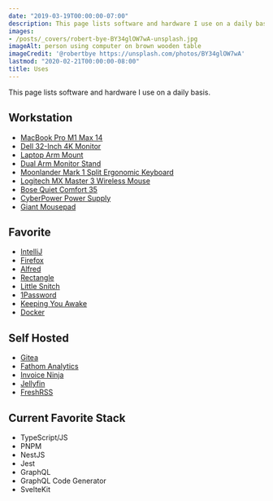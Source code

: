 ```yaml
---
date: "2019-03-19T00:00:00-07:00"
description: This page lists software and hardware I use on a daily basis.
images: 
- /posts/_covers/robert-bye-BY34glOW7wA-unsplash.jpg
imageAlt: person using computer on brown wooden table
imageCredit: '@robertbye https://unsplash.com/photos/BY34glOW7wA'
lastmod: "2020-02-21T00:00:00-08:00"
title: Uses
---
```


This page lists software and hardware I use on a daily basis.

## Workstation

* [MacBook Pro M1 Max 14](https://www.apple.com/shop/buy-mac/macbook-pro/14-inch-space-gray-10-core-cpu-16-core-gpu-1tb)
* [Dell 32-Inch 4K Monitor](https://www.amazon.com/gp/product/B07HDBD9CM) 
* [Laptop Arm Mount](https://www.amazon.com/gp/product/B010QZD6I6)
* [Dual Arm Monitor Stand](https://www.amazon.com/gp/product/B00MIBN71I)
* [Moonlander Mark 1 Split Ergonomic Keyboard](https://www.zsa.io/moonlander/)
* [Logitech MX Master 3 Wireless Mouse](https://www.amazon.com/gp/product/B07S395RWD)
* [Bose Quiet Comfort 35](https://www.amazon.com/gp/product/B0756CYWWD)
* [CyberPower Power Supply](https://www.amazon.com/gp/product/B00429N19W)
* [Giant Mousepad](https://www.amazon.com/gp/product/B01AS8ROZ2)

## Favorite

* [IntelliJ](https://www.jetbrains.com/)
* [Firefox](https://www.mozilla.org/en-US/firefox/)
* [Alfred](https://www.alfredapp.com/)
* [Rectangle](https://github.com/rxhanson/Rectangle)
* [Little Snitch](https://www.obdev.at/products/littlesnitch/index.html)
* [1Password](https://1password.com/)
* [Keeping You Awake](https://github.com/newmarcel/KeepingYouAwake)
* [Docker](https://www.docker.com/)

## Self Hosted

* [Gitea](https://gitea.io/en-us/)
* [Fathom Analytics](https://usefathom.com/)
* [Invoice Ninja](https://www.invoiceninja.com/)
* [Jellyfin](https://jellyfin.media)
* [FreshRSS](https://www.freshrss.org/)

## Current Favorite Stack

* TypeScript/JS
* PNPM
* NestJS
* Jest
* GraphQL
* GraphQL Code Generator
* SvelteKit
